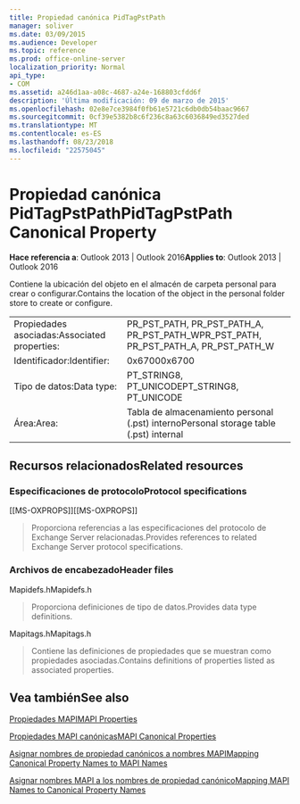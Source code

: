 ```yaml
---
title: Propiedad canónica PidTagPstPath
manager: soliver
ms.date: 03/09/2015
ms.audience: Developer
ms.topic: reference
ms.prod: office-online-server
localization_priority: Normal
api_type:
- COM
ms.assetid: a246d1aa-a08c-4687-a24e-168803cfdd6f
description: 'Última modificación: 09 de marzo de 2015'
ms.openlocfilehash: 02e8e7ce3984f0fb61e5721c6db0db54baac9667
ms.sourcegitcommit: 0cf39e5382b8c6f236c8a63c6036849ed3527ded
ms.translationtype: MT
ms.contentlocale: es-ES
ms.lasthandoff: 08/23/2018
ms.locfileid: "22575045"
---
```

# <a name="pidtagpstpath-canonical-property"></a><span data-ttu-id="9ff07-103">Propiedad canónica PidTagPstPath</span><span class="sxs-lookup"><span data-stu-id="9ff07-103">PidTagPstPath Canonical Property</span></span>

  
  
<span data-ttu-id="9ff07-104">**Hace referencia a**: Outlook 2013 | Outlook 2016</span><span class="sxs-lookup"><span data-stu-id="9ff07-104">**Applies to**: Outlook 2013 | Outlook 2016</span></span> 
  
<span data-ttu-id="9ff07-105">Contiene la ubicación del objeto en el almacén de carpeta personal para crear o configurar.</span><span class="sxs-lookup"><span data-stu-id="9ff07-105">Contains the location of the object in the personal folder store to create or configure.</span></span>
  
|||
|:-----|:-----|
|<span data-ttu-id="9ff07-106">Propiedades asociadas:</span><span class="sxs-lookup"><span data-stu-id="9ff07-106">Associated properties:</span></span>  <br/> |<span data-ttu-id="9ff07-107">PR_PST_PATH, PR_PST_PATH_A, PR_PST_PATH_W</span><span class="sxs-lookup"><span data-stu-id="9ff07-107">PR_PST_PATH, PR_PST_PATH_A, PR_PST_PATH_W</span></span>  <br/> |
|<span data-ttu-id="9ff07-108">Identificador:</span><span class="sxs-lookup"><span data-stu-id="9ff07-108">Identifier:</span></span>  <br/> |<span data-ttu-id="9ff07-109">0x6700</span><span class="sxs-lookup"><span data-stu-id="9ff07-109">0x6700</span></span>  <br/> |
|<span data-ttu-id="9ff07-110">Tipo de datos:</span><span class="sxs-lookup"><span data-stu-id="9ff07-110">Data type:</span></span>  <br/> |<span data-ttu-id="9ff07-111">PT_STRING8, PT_UNICODE</span><span class="sxs-lookup"><span data-stu-id="9ff07-111">PT_STRING8, PT_UNICODE</span></span>  <br/> |
|<span data-ttu-id="9ff07-112">Área:</span><span class="sxs-lookup"><span data-stu-id="9ff07-112">Area:</span></span>  <br/> |<span data-ttu-id="9ff07-113">Tabla de almacenamiento personal (.pst) interno</span><span class="sxs-lookup"><span data-stu-id="9ff07-113">Personal storage table (.pst) internal</span></span>  <br/> |
   
## <a name="related-resources"></a><span data-ttu-id="9ff07-114">Recursos relacionados</span><span class="sxs-lookup"><span data-stu-id="9ff07-114">Related resources</span></span>

### <a name="protocol-specifications"></a><span data-ttu-id="9ff07-115">Especificaciones de protocolo</span><span class="sxs-lookup"><span data-stu-id="9ff07-115">Protocol specifications</span></span>

<span data-ttu-id="9ff07-116">[[MS-OXPROPS]]</span><span class="sxs-lookup"><span data-stu-id="9ff07-116">[[MS-OXPROPS]]</span></span> 
  
> <span data-ttu-id="9ff07-117">Proporciona referencias a las especificaciones del protocolo de Exchange Server relacionadas.</span><span class="sxs-lookup"><span data-stu-id="9ff07-117">Provides references to related Exchange Server protocol specifications.</span></span>
    
### <a name="header-files"></a><span data-ttu-id="9ff07-118">Archivos de encabezado</span><span class="sxs-lookup"><span data-stu-id="9ff07-118">Header files</span></span>

<span data-ttu-id="9ff07-119">Mapidefs.h</span><span class="sxs-lookup"><span data-stu-id="9ff07-119">Mapidefs.h</span></span>
  
> <span data-ttu-id="9ff07-120">Proporciona definiciones de tipo de datos.</span><span class="sxs-lookup"><span data-stu-id="9ff07-120">Provides data type definitions.</span></span>
    
<span data-ttu-id="9ff07-121">Mapitags.h</span><span class="sxs-lookup"><span data-stu-id="9ff07-121">Mapitags.h</span></span>
  
> <span data-ttu-id="9ff07-122">Contiene las definiciones de propiedades que se muestran como propiedades asociadas.</span><span class="sxs-lookup"><span data-stu-id="9ff07-122">Contains definitions of properties listed as associated properties.</span></span>
    
## <a name="see-also"></a><span data-ttu-id="9ff07-123">Vea también</span><span class="sxs-lookup"><span data-stu-id="9ff07-123">See also</span></span>



[<span data-ttu-id="9ff07-124">Propiedades MAPI</span><span class="sxs-lookup"><span data-stu-id="9ff07-124">MAPI Properties</span></span>](mapi-properties.md)
  
[<span data-ttu-id="9ff07-125">Propiedades MAPI canónicas</span><span class="sxs-lookup"><span data-stu-id="9ff07-125">MAPI Canonical Properties</span></span>](mapi-canonical-properties.md)
  
[<span data-ttu-id="9ff07-126">Asignar nombres de propiedad canónicos a nombres MAPI</span><span class="sxs-lookup"><span data-stu-id="9ff07-126">Mapping Canonical Property Names to MAPI Names</span></span>](mapping-canonical-property-names-to-mapi-names.md)
  
[<span data-ttu-id="9ff07-127">Asignar nombres MAPI a los nombres de propiedad canónico</span><span class="sxs-lookup"><span data-stu-id="9ff07-127">Mapping MAPI Names to Canonical Property Names</span></span>](mapping-mapi-names-to-canonical-property-names.md)

